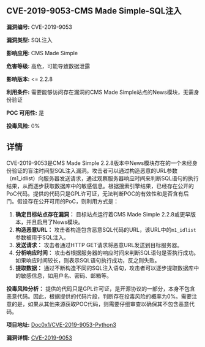## CVE-2019-9053-CMS Made Simple-SQL注入

**漏洞编号:** CVE-2019-9053

**漏洞类型:** SQL注入

**影响应用:** CMS Made Simple

**危害等级:** 高危，可能导致数据泄露

**影响版本:** <= 2.2.8

**利用条件:** 需要能够访问存在漏洞的CMS Made Simple站点的News模块，无需身份验证

**POC 可用性:** 是

**投毒风险:** 0%

## 详情

CVE-2019-9053是CMS Made Simple 2.2.8版本中News模块存在的一个未经身份验证的盲注时间型SQL注入漏洞。攻击者可以通过构造恶意的URL参数（m1_idlist）向服务器发送请求，通过观察服务器响应时间来判断SQL语句的执行结果，从而逐步获取数据库中的敏感信息。根据搜索引擎结果，已经存在公开的PoC代码。提供的代码只是GPL许可证，无法判断POC的有效性和是否含有后门。假设存在公开可用的PoC，则利用方式是：

1.  **确定目标站点存在漏洞：** 目标站点运行着CMS Made Simple 2.2.8或更早版本，并且启用了News模块。
2.  **构造恶意URL：** 攻击者构造包含恶意SQL代码的URL，该URL中的`m1_idlist`参数被用于SQL注入。
3.  **发送请求：** 攻击者通过HTTP GET请求将恶意URL发送到目标服务器。
4.  **分析响应时间：** 攻击者根据服务器的响应时间来判断SQL语句是否执行成功。如果响应时间较长，则表示SQL语句执行成功，反之则失败。
5.  **提取数据：** 通过不断构造不同的SQL注入语句，攻击者可以逐步提取数据库中的敏感信息，如用户名、密码、邮箱等。

**投毒风险分析：**
提供的代码只是GPL许可证，是开源协议的一部分，本身不包含恶意代码。因此，根据提供的代码片段，判断存在投毒风险的概率为0%。需要注意的是，如果从其他来源获取POC代码，则需要仔细审查以确保其不包含恶意代码。

**项目地址:** [Doc0x1/CVE-2019-9053-Python3](https://github.com/Doc0x1/CVE-2019-9053-Python3)

**漏洞详情:** [CVE-2019-9053](https://nvd.nist.gov/vuln/detail/CVE-2019-9053)